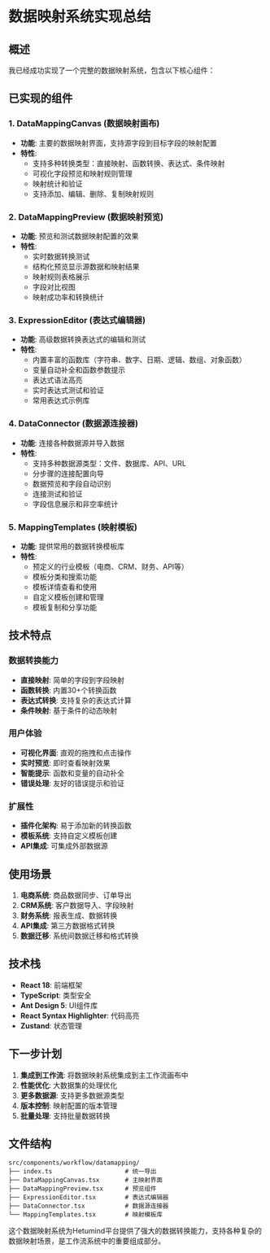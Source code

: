 # 数据映射系统实现总结

## 概述

我已经成功实现了一个完整的数据映射系统，包含以下核心组件：

## 已实现的组件

### 1. DataMappingCanvas (数据映射画布)
- **功能**: 主要的数据映射界面，支持源字段到目标字段的映射配置
- **特性**:
  - 支持多种转换类型：直接映射、函数转换、表达式、条件映射
  - 可视化字段预览和映射规则管理
  - 映射统计和验证
  - 支持添加、编辑、删除、复制映射规则

### 2. DataMappingPreview (数据映射预览)
- **功能**: 预览和测试数据映射配置的效果
- **特性**:
  - 实时数据转换测试
  - 结构化预览显示源数据和映射结果
  - 映射规则表格展示
  - 字段对比视图
  - 映射成功率和转换统计

### 3. ExpressionEditor (表达式编辑器)
- **功能**: 高级数据转换表达式的编辑和测试
- **特性**:
  - 内置丰富的函数库（字符串、数字、日期、逻辑、数组、对象函数）
  - 变量自动补全和函数参数提示
  - 表达式语法高亮
  - 实时表达式测试和验证
  - 常用表达式示例库

### 4. DataConnector (数据源连接器)
- **功能**: 连接各种数据源并导入数据
- **特性**:
  - 支持多种数据源类型：文件、数据库、API、URL
  - 分步骤的连接配置向导
  - 数据预览和字段自动识别
  - 连接测试和验证
  - 字段信息展示和非空率统计

### 5. MappingTemplates (映射模板)
- **功能**: 提供常用的数据转换模板库
- **特性**:
  - 预定义的行业模板（电商、CRM、财务、API等）
  - 模板分类和搜索功能
  - 模板详情查看和使用
  - 自定义模板创建和管理
  - 模板复制和分享功能

## 技术特点

### 数据转换能力
- **直接映射**: 简单的字段到字段映射
- **函数转换**: 内置30+个转换函数
- **表达式转换**: 支持复杂的表达式计算
- **条件映射**: 基于条件的动态映射

### 用户体验
- **可视化界面**: 直观的拖拽和点击操作
- **实时预览**: 即时查看映射效果
- **智能提示**: 函数和变量的自动补全
- **错误处理**: 友好的错误提示和验证

### 扩展性
- **插件化架构**: 易于添加新的转换函数
- **模板系统**: 支持自定义模板创建
- **API集成**: 可集成外部数据源

## 使用场景

1. **电商系统**: 商品数据同步、订单导出
2. **CRM系统**: 客户数据导入、字段映射
3. **财务系统**: 报表生成、数据转换
4. **API集成**: 第三方数据格式转换
5. **数据迁移**: 系统间数据迁移和格式转换

## 技术栈

- **React 18**: 前端框架
- **TypeScript**: 类型安全
- **Ant Design 5**: UI组件库
- **React Syntax Highlighter**: 代码高亮
- **Zustand**: 状态管理

## 下一步计划

1. **集成到工作流**: 将数据映射系统集成到主工作流画布中
2. **性能优化**: 大数据集的处理优化
3. **更多数据源**: 支持更多数据源类型
4. **版本控制**: 映射配置的版本管理
5. **批量处理**: 支持批量数据转换

## 文件结构

```
src/components/workflow/datamapping/
├── index.ts                    # 统一导出
├── DataMappingCanvas.tsx       # 主映射界面
├── DataMappingPreview.tsx      # 预览组件
├── ExpressionEditor.tsx        # 表达式编辑器
├── DataConnector.tsx           # 数据源连接器
└── MappingTemplates.tsx        # 映射模板库
```

这个数据映射系统为Hetumind平台提供了强大的数据转换能力，支持各种复杂的数据映射场景，是工作流系统中的重要组成部分。
